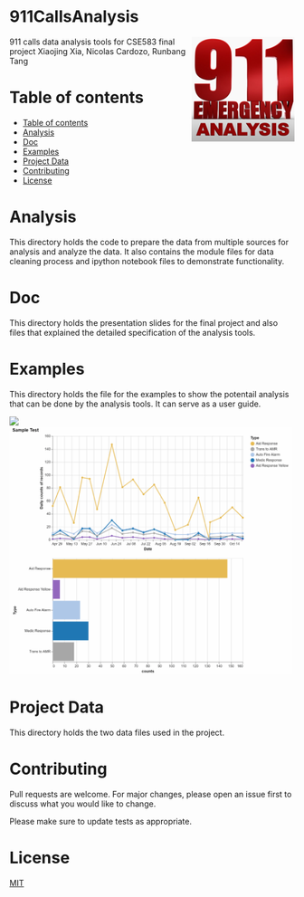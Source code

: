

# 911CallsAnalysis

<img src="doc/911callslogo.png" align="right">

911 calls data analysis tools for CSE583 final project
Xiaojing Xia, Nicolas Cardozo, Runbang Tang



Table of contents
=================

<!--ts-->
   * [Table of contents](#table-of-contents)
   * [Analysis](#analysis)
   * [Doc](#doc)
   * [Examples](#examples)
   * [Project Data](#project-data)
   * [Contributing](#contributing)
   * [License](#license)
<!--te-->

Analysis
================
This directory holds the code to prepare the data from multiple sources for analysis and analyze the data. It also contains the module files for data cleaning process and ipython notebook files to demonstrate functionality.

Doc
=================
This directory holds the presentation slides for the final project and also files that explained the detailed specification of the analysis tools. 

Examples
=================
This directory holds the file for the examples to show the potentail analysis that can be done by the analysis tools. It can serve as a user guide.

<img src="examples/Map_Data/UWcloselook.gif" width="500"/>

<img src="examples/analysisovertimes.gif" width="500"/>

Project Data
=================
This directory holds the two data files used in the project.

Contributing
=================
Pull requests are welcome. For major changes, please open an issue first to discuss what you would like to change.

Please make sure to update tests as appropriate.


License
=================
[MIT](https://choosealicense.com/licenses/mit/)



